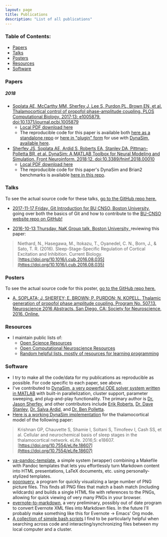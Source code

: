 ```yaml
---
layout: page
title: Publications
description: "List of all publications"
---
```


### Table of Contents:

- [Papers](#papers)
- [Talks](#talks)
- [Posters](#posters)
- [Resources](#resources)
- [Software](#software)

### Papers

##### 2018

- [Soplata AE, McCarthy MM, Sherfey J, Lee S, Purdon PL, Brown EN, et al.
  Thalamocortical control of propofol phase-amplitude coupling. PLOS
  Computational Biology. 2017;13: e1005879.
  doi:10.1371/journal.pcbi.1005879](http://journals.plos.org/ploscompbiol/article?id=10.1371/journal.pcbi.1005879)
    - [Local PDF download
      here](/publications/papers/Soplata-2017-thalamocortical-control.pdf)
    - The reproducible code for this paper is available both [here as a
      standalone
      repo](https://github.com/asoplata/propofol-coupling-2017-full) or
      [here in "plugin" form](https://github.com/asoplata/propofol-coupling-2017-mechanisms) for use with [DynaSim, available here](https://github.com/dynasim/dynasim/).
- [Sherfey JS, Soplata AE, Ardid S, Roberts EA, Stanley DA, Pittman-Polletta BR, et al. DynaSim: A MATLAB Toolbox for Neural Modeling and Simulation. Front Neuroinform. 2018;12. doi:10.3389/fninf.2018.00010
](https://www.frontiersin.org/articles/10.3389/fninf.2018.00010/full)
    - [Local PDF download here](/publications/papers/Sherfey-2018-DynaSim.pdf)
    - The reproducible code for this paper's DynaSim and Brian2 benchmarks
      is available [here in this
      repo](https://github.com/asoplata/dynasim-benchmark-brette-2007).

### Talks

To see the actual source code for these talks, [go to the GitHub repo
here.](https://github.com/asoplata/asoplata.github.io/tree/master/publications/talks/)

- [2017-11-17 Friday, Git Introduction for BU CNSO, Boston University,
  ](/publications/talks/20171117-git-intro/slides.html) going over both the basics of
  Git and how to contribute to the [BU-CNSO website repo on
  GitHub!](https://github.com/bu-cnso/bu-cnso.github.io)

- [2016-10-13 Thursday, NaK Group talk, Boston University,
  ](/publications/talks/20161013-nak-talk/slides.html) reviewing this paper:

>   Niethard, N., Hasegawa, M., Itokazu, T., Oyanedel, C. N., Born, J., & Sato,
>   T. R. (2016). Sleep-Stage-Specific Regulation of Cortical Excitation and
>   Inhibition. Current Biology.
>   [https://doi.org/10.1016/j.cub.2016.08.035](https://doi.org/10.1016/j.cub.2016.08.035)

### Posters

To see the actual source code for this poster, [go to the GitHub repo
here.](https://github.com/asoplata/asoplata.github.io/tree/master/publications/posters)

- [A. SOPLATA; J. SHERFEY; E. BROWN; P. PURDON; N. KOPELL. Thalamic generation
  of propofol phase amplitude coupling. Program No. 507.13. Neuroscience 2016
  Abstracts. San Diego, CA: Society for Neuroscience, 2016.
  Online.](/publications/posters/2016-sfn/ASoplata-SFN2016-poster.pdf)

### Resources

- I maintain public lists of:
    - [Open Science 
      Resources](https://github.com/asoplata/open-science-resources)
    - [Open Computational Neuroscience 
      Resources](https://github.com/asoplata/open-computational-neuroscience-resources)
    - [Random helpful lists, mostly of resources for learning 
      programming](https://github.com/asoplata/helpful-resources)

### Software

- I try to make all the code/data for my publications as reproducible as
  possible. For code specific to each paper, see above.
- I've contributed to [DynaSim, a very powerful ODE solver
  system written in MATLAB](https://github.com/dynasim/dynasim/) with built-in
  parallelization, cluster support, parameter sweeping, and plug-and-play
  functionality. The primary author is [Dr. Jason
  Sherfey](https://github.com/jsherfey), and other contributors include [Erik
  Roberts](https://github.com/erik-roberts), [Dr. Dave
  Stanley](https://github.com/davestanley), [Dr. Salva
  Ardid](https://github.com/kupiqu), and [Dr. Ben
  Polletta](https://github.com/benpolletta).
- [Here is a working DynaSim
  implementation](https://github.com/asoplata/dynasim-krishnan-2016-model) for
  the thalamocortical model of the following paper:

> Krishnan GP, Chauvette S, Shamie I, Soltani S, Timofeev I, Cash SS, et al.
> Cellular and neurochemical basis of sleep stages in the thalamocortical
> network. eLife. 2016;5: e18607.
> [https://doi.org/10.7554/eLife.18607](https://doi.org/10.7554/eLife.18607)

- [ya-pandoc-template](https://github.com/asoplata/ya-pandoc-template), a simple
  system (wrapper) combining a Makefile with Pandoc templates that lets you
  effortlessly turn Markdown content into HTML presentations, LaTeX documents,
  etc. using personally-stylized templates.
- [poorquery](https://github.com/asoplata/poorquery), a program for quickly
  visualizing a large number of PNG picture files. This finds all PNG files
  that match a bash match (including wildcards) and builds a single HTML file
  with references to the PNGs, allowing for quick viewing of very many PNGs in
  your browser.
- [evernote-to-markdown](https://github.com/asoplata/evernote-to-markdown), a
  very preliminary, possibly out of date program to convert Evernote XML files
  into Markdown files. In the future I'll probably make something like this
  for Evernote -> Emacs' Org mode.
- [A collection of simple bash scripts](https://github.com/asoplata/bin) I find 
  to be particularly helpful when searching across code and 
  interacting/synchronizing files between my local computer and a cluster.

